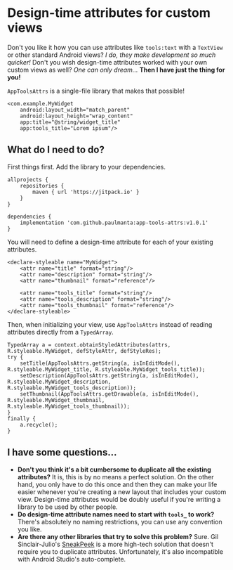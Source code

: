 # Design-time attributes for custom views

Don't you like it how you can use attributes like `tools:text` with a `TextView` or other standard
Android views? _I do, they make development so much quicker!_ Don't you wish design-time attributes
worked with your own custom views as well? _One can only dream..._ **Then I have just the thing for
you!**

`AppToolsAttrs` is a single-file library that makes that possible!

    <com.example.MyWidget
        android:layout_width="match_parent"
        android:layout_height="wrap_content"
        app:title="@string/widget_title"
        app:tools_title="Lorem ipsum"/>

## What do I need to do?

First things first. Add the library to your dependencies.

	allprojects {
	    repositories {
	        maven { url 'https://jitpack.io' }
	    }
	}
	  
    dependencies {
        implementation 'com.github.paulmanta:app-tools-attrs:v1.0.1'
    }

You will need to define a design-time attribute for each of your existing attributes.

    <declare-styleable name="MyWidget">
        <attr name="title" format="string"/>
        <attr name="description" format="string"/>
        <attr name="thumbnail" format="reference"/>
        
        <attr name="tools_title" format="string"/>
        <attr name="tools_description" format="string"/>
        <attr name="tools_thumbnail" format="reference"/>
    </declare-styleable>
    
Then, when initializing your view, use `AppToolsAttrs` instead of reading attributes directly from a `TypedArray`.

    TypedArray a = context.obtainStyledAttributes(attrs, R.styleable.MyWidget, defStyleAttr, defStyleRes);
    try {
        setTitle(AppToolsAttrs.getString(a, isInEditMode(), R.styleable.MyWidget_title, R.styleable.MyWidget_tools_title));
        setDescription(AppToolsAttrs.getString(a, isInEditMode(), R.styleable.MyWidget_description, R.styleable.MyWidget_tools_description));
        setThumbnail(AppToolsAttrs.getDrawable(a, isInEditMode(), R.styleable.MyWidget_thumbnail, R.styleable.MyWidget_tools_thumbnail));
    }
    finally {
        a.recycle();
    }

## I have some questions...

- **Don't you think it's a bit cumbersome to duplicate all the existing attributes?**
  It is, this is by no means a perfect solution. On the other hand, you only have to do this once
  and then they can make your life easier whenever you're creating a new layout that includes your
  custom view. Design-time attributes would be doubly useful if you're writing a library to be used
  by other people.
- **Do design-time attribute names need to start with `tools_` to work?** There's absolutely no
  naming restrictions, you can use any convention you like.
- **Are there any other libraries that try to solve this problem?** Sure. Gil Sinclair-Julio's
  [SneakPeek](https://github.com/giljulio/sneakpeek) is a more high-tech solution that doesn't
  require you to duplicate attributes. Unfortunately, it's also incompatible with Android Studio's
  auto-complete.
